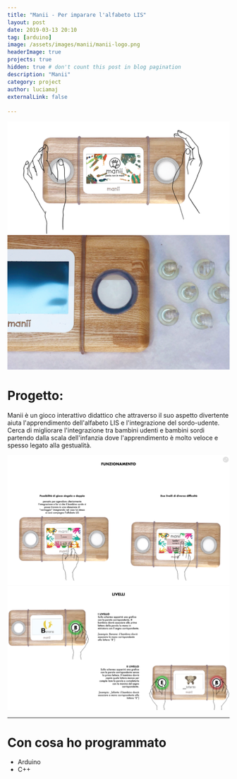 ```yaml
---
title: "Manii - Per imparare l'alfabeto LIS"
layout: post
date: 2019-03-13 20:10
tag: [arduino]
image: /assets/images/manii/manii-logo.png
headerImage: true
projects: true
hidden: true # don't count this post in blog pagination
description: "Manii"
category: project
author: luciamaj
externalLink: false

---
```


![image](/assets/images/manii/manii-1.png)
![image](/assets/images/manii/manii-2.png)

# Progetto:
Manii è un gioco interattivo didattico che attraverso il suo aspetto divertente aiuta l'apprendimento dell'alfabeto LIS e l'integrazione del sordo-udente. 
Cerca di migliorare l'integrazione tra bambini udenti e bambini sordi partendo dalla scala dell'infanzia dove l'apprendimento è molto veloce e spesso legato alla gestualità.

![image](/assets/images/manii/manii-3.png)
![image](/assets/images/manii/manii-4.png)

---

# Con cosa ho programmato

- Arduino
- C++